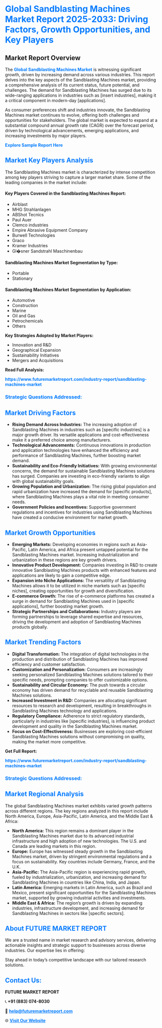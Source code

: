 <h1 style="color: #007BFF;">Global Sandblasting Machines Market Report 2025-2033: Driving Factors, Growth Opportunities, and Key Players</h1>

<section id="overview">
<h2>Market Report Overview</h2>
<p>The <a href="https://www.futuremarketreport.com/industry-report/sandblasting-machines-market" style="color: #007BFF; text-decoration: none;"><strong>Global Sandblasting Machines Market</strong></a> is witnessing significant growth, driven by increasing demand across various industries. This report delves into the key aspects of the Sandblasting Machines market, providing a comprehensive analysis of its current status, future potential, and challenges. The demand for Sandblasting Machines has surged due to its wide-ranging applications in industries such as [insert industries], making it a critical component in modern-day [applications].</p>
<p>As consumer preferences shift and industries innovate, the Sandblasting Machines market continues to evolve, offering both challenges and opportunities for stakeholders. The global market is expected to expand at a substantial compound annual growth rate (CAGR) over the forecast period, driven by technological advancements, emerging applications, and increasing investments by major players.</p>
</section>

<section id="overview">
<p><a href="https://www.futuremarketreport.com/request-sample/reportId=61309" style="color: #007BFF; text-decoration: none;"><strong>Explore Sample Report Here</strong></a></p>
</section>

<section id="key-players">
<h2 style="color: #007BFF;">Market Key Players Analysis</h2>
<p>The Sandblasting Machines market is characterized by intense competition among key players striving to capture a larger market share. Some of the leading companies in the market include:</p>
<h4>Key Players Covered in the Sandblasting Machines Report:</h4>
<ul><li>Airblast</li><li>MHG Strahlanlagen</li><li>ABShot Tecnics</li><li>Paul Auer</li><li>Clemco industries</li><li>Empire Abrasive Equipment Company</li><li>Burwell Technologies</li><li>Graco</li><li>Kramer Industries</li><li>Gl�sner Sandstrahl Maschinenbau</li></ul>
<h4>Sandblasting Machines Market Segmentation by Type:</h4>
<ul><li>Portable</li><li>Stationary</li></ul>

<h4>Sandblasting Machines Market Segmentation by Application:</h4>
<ul><li>Automotive</li><li>Construction</li><li>Marine</li><li>Oil and Gas</li><li>Petrochemicals</li><li>Others</li></ul>
<p><strong>Key Strategies Adopted by Market Players:</strong></p>
<ul>
<li>Innovation and R&D</li>
<li>Geographical Expansion</li>
<li>Sustainability Initiatives</li>
<li>Mergers and Acquisitions</li>
</ul>
</section>

<section>
<p><strong>Read Full Analysis: </strong></p><a href="https://www.futuremarketreport.com/industry-report/sandblasting-machines-market" style="color: #007BFF; text-decoration: none;"><strong>https://www.futuremarketreport.com/industry-report/sandblasting-machines-market</strong></a>
<h3 style="color: #007BFF;">Strategic Questions Addressed:</h3>
</section>

<section id="driving-factors">
<h2 style="color: #007BFF;">Market Driving Factors</h2>
<ul>
<li><strong>Rising Demand Across Industries:</strong> The increasing adoption of Sandblasting Machines in industries such as [specific industries] is a major growth driver. Its versatile applications and cost-effectiveness make it a preferred choice among manufacturers.</li>
<li><strong>Technological Advancements:</strong> Continuous innovations in production and application technologies have enhanced the efficiency and performance of Sandblasting Machines, further boosting market demand.</li>
<li><strong>Sustainability and Eco-Friendly Initiatives:</strong> With growing environmental concerns, the demand for sustainable Sandblasting Machines solutions has surged. Companies are investing in eco-friendly variants to align with global sustainability goals.</li>
<li><strong>Growing Population and Urbanization:</strong> The rising global population and rapid urbanization have increased the demand for [specific products], where Sandblasting Machines plays a vital role in meeting consumer needs.</li>
<li><strong>Government Policies and Incentives:</strong> Supportive government regulations and incentives for industries using Sandblasting Machines have created a conducive environment for market growth.</li>
</ul>
</section>

<section id="growth-opportunities">
<h2 style="color: #007BFF;">Market Growth Opportunities</h2>
<ul>
<li><strong>Emerging Markets:</strong> Developing economies in regions such as Asia-Pacific, Latin America, and Africa present untapped potential for the Sandblasting Machines market. Increasing industrialization and urbanization in these regions are key growth drivers.</li>
<li><strong>Innovative Product Development:</strong> Companies investing in R&D to create innovative Sandblasting Machines products with enhanced features and applications are likely to gain a competitive edge.</li>
<li><strong>Expansion into Niche Applications:</strong> The versatility of Sandblasting Machines allows it to be utilized in niche markets such as [specific niches], creating opportunities for growth and diversification.</li>
<li><strong>E-commerce Growth:</strong> The rise of e-commerce platforms has created a surge in demand for Sandblasting Machines used in [specific applications], further boosting market growth.</li>
<li><strong>Strategic Partnerships and Collaborations:</strong> Industry players are forming partnerships to leverage shared expertise and resources, driving the development and adoption of Sandblasting Machines products globally.</li>
</ul>
</section>

<section id="trending-factors">
<h2 style="color: #007BFF;">Market Trending Factors</h2>
<ul>
<li><strong>Digital Transformation:</strong> The integration of digital technologies in the production and distribution of Sandblasting Machines has improved efficiency and customer satisfaction.</li>
<li><strong>Customization and Personalization:</strong> Consumers are increasingly seeking personalized Sandblasting Machines solutions tailored to their specific needs, prompting companies to offer customizable options.</li>
<li><strong>Sustainability and Circular Economy:</strong> The push towards a circular economy has driven demand for recyclable and reusable Sandblasting Machines solutions.</li>
<li><strong>Increased Investment in R&D:</strong> Companies are allocating significant resources to research and development, resulting in breakthroughs in Sandblasting Machines technology and applications.</li>
<li><strong>Regulatory Compliance:</strong> Adherence to strict regulatory standards, particularly in industries like [specific industries], is influencing product development and quality in the Sandblasting Machines market.</li>
<li><strong>Focus on Cost-Effectiveness:</strong> Businesses are exploring cost-efficient Sandblasting Machines solutions without compromising on quality, making the market more competitive.</li>
</ul>
</section>

<section>
<p><strong>Get Full Report: </strong></p><a href="https://www.futuremarketreport.com/industry-report/sandblasting-machines-market" style="color: #007BFF; text-decoration: none;"><strong>https://www.futuremarketreport.com/industry-report/sandblasting-machines-market</strong></a>
<h3 style="color: #007BFF;">Strategic Questions Addressed:</h3>
</section>


<section id="regional-analysis">
<h2 style="color: #007BFF;">Market Regional Analysis</h2>
<p>The global Sandblasting Machines market exhibits varied growth patterns across different regions. The key regions analyzed in this report include North America, Europe, Asia-Pacific, Latin America, and the Middle East & Africa:</p>
<ul>
<li><strong>North America:</strong> This region remains a dominant player in the Sandblasting Machines market due to its advanced industrial infrastructure and high adoption of new technologies. The U.S. and Canada are leading markets in this region.</li>
<li><strong>Europe:</strong> Europe has witnessed steady growth in the Sandblasting Machines market, driven by stringent environmental regulations and a focus on sustainability. Key countries include Germany, France, and the U.K.</li>
<li><strong>Asia-Pacific:</strong> The Asia-Pacific region is experiencing rapid growth, fueled by industrialization, urbanization, and increasing demand for Sandblasting Machines in countries like China, India, and Japan.</li>
<li><strong>Latin America:</strong> Emerging markets in Latin America, such as Brazil and Mexico, present significant opportunities for the Sandblasting Machines market, supported by growing industrial activities and investments.</li>
<li><strong>Middle East & Africa:</strong> The region’s growth is driven by expanding industries, infrastructure development, and increasing demand for Sandblasting Machines in sectors like [specific sectors].</li>
</ul>
</section>

<footer>
<h2 style="color: #007BFF;">About FUTURE MARKET REPORT</h2>
<p>We are a trusted name in market research and advisory services, delivering actionable insights and strategic support to businesses across diverse industries. Our expertise lies in offering:</p>

<p>Stay ahead in today’s competitive landscape with our tailored research solutions.</p>

<h2 style="color: #007BFF;">Contact Us:</h2>
<p><strong>FUTURE MARKET REPORT</strong></p>
<p>📞 <strong>+91 (883) 074-8030</strong></p>
<p>📧 <strong><a href="mailto:help@futuremarketreport.com" style="color: #007BFF;">help@futuremarketreport.com</a></strong></p>
<p>🌐 <strong><a href="https://www.futuremarketreport.com/" style="color: #007BFF;">Visit Our Website</a></strong></p>
</footer>
